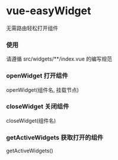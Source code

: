 # vue-easyWidget

无需路由轻松打开组件

### 使用

请遵循 src/widgets/\*\*/index.vue 的编写规范

### openWidget 打开组件

openWidget(组件名, 挂载节点)

### closeWidget 关闭组件

closeWidget(组件名)

### getActiveWidgets 获取打开的组件

getActiveWidgets()
